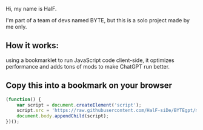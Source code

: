 Hi, my name is HalF.

I'm part of a team of devs named BYTE, but this is a solo project made by me only.

## How it works: 
using a bookmarklet to run JavaScript code client-side, it optimizes performance and adds tons of mods to make ChatGPT run better.

## Copy this into a bookmark on your browser

```javascript
(function() {
    var script = document.createElement('script');
    script.src = 'https://raw.githubusercontent.com/HalF-siDe/BYTEgpt/main/BYTEgpt.md';
    document.body.appendChild(script);
})();

